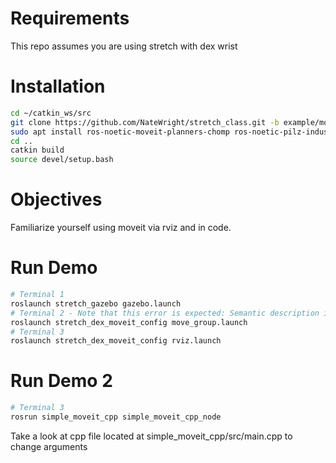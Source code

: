 # Requirements
This repo assumes you are using stretch with dex wrist
# Installation
```bash
cd ~/catkin_ws/src
git clone https://github.com/NateWright/stretch_class.git -b example/move-it
sudo apt install ros-noetic-moveit-planners-chomp ros-noetic-pilz-industrial-motion-planner
cd ..
catkin build
source devel/setup.bash
```

# Objectives
Familiarize yourself using moveit via rviz and in code.

# Run Demo
```bash
# Terminal 1
roslaunch stretch_gazebo gazebo.launch
# Terminal 2 - Note that this error is expected: Semantic description is not specified for the same robot as the URDF
roslaunch stretch_dex_moveit_config move_group.launch
# Terminal 3
roslaunch stretch_dex_moveit_config rviz.launch
```

# Run Demo 2

```bash
# Terminal 3
rosrun simple_moveit_cpp simple_moveit_cpp_node
```
Take a look at cpp file located at simple_moveit_cpp/src/main.cpp to change arguments